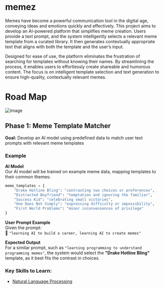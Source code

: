 # memez

Memes have become a powerful communication tool in the digital age, conveying ideas and emotions quickly and effectively. This project aims to develop an AI-powered platform that simplifies meme creation. Users provide a text prompt, and the system intelligently selects a relevant meme template from a curated library. It then generates contextually appropriate text that aligns with both the template and the user’s input.

Designed for ease of use, the platform eliminates the frustration of searching for templates without knowing their names. By streamlining the process, it enables users to effortlessly create shareable and humorous content. The focus is on intelligent template selection and text generation to ensure high-quality, contextually relevant memes.

# Road Map

![image](https://github.com/user-attachments/assets/7bcd32ad-0a6a-4f7a-92b1-04486cde3ce3)

## Phase 1: Meme Template Matcher

**Goal:** Develop an AI model using predefined data to match user text prompts with relevant meme templates

### Example

**AI Model**  
Our AI model will be trained on example meme data, mapping templates to their common themes:  

```python
meme_templates = {
    "Drake Hotline Bling": "contrasting two choices or preferences",
    "Distracted Boyfriend": "temptation and ignoring the familiar",
    "Success Kid": "celebrating small victories",
    "One Does Not Simply": "expressing difficulty or impossibility",
    "First World Problems": "minor inconveniences of privilege"
}
```  

**User Prompt Example**  
Given the prompt:  
📝 `"learning AI to build a career, learning AI to create memes"`  

**Expected Output**  
For a similar prompt, such as `"learning programming to understand programming memes"`, the system would select the **"Drake Hotline Bling"** template, as it best fits the contrast in choices.  

### Key Skills to Learn:

* [Natural Language Processing](https://www.kaggle.com/learn-guide/natural-language-processing)
